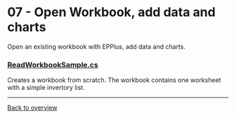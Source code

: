﻿# 07 - Open Workbook, add data and charts
Open an existing workbook with EPPlus, add data and charts.

### [ReadWorkbookSample.cs](ReadWorkbookSample.cs)
Creates a workbook from scratch. The workbook contains one worksheet with a simple invertory list.

---
[Back to overview](/Readme.md)
